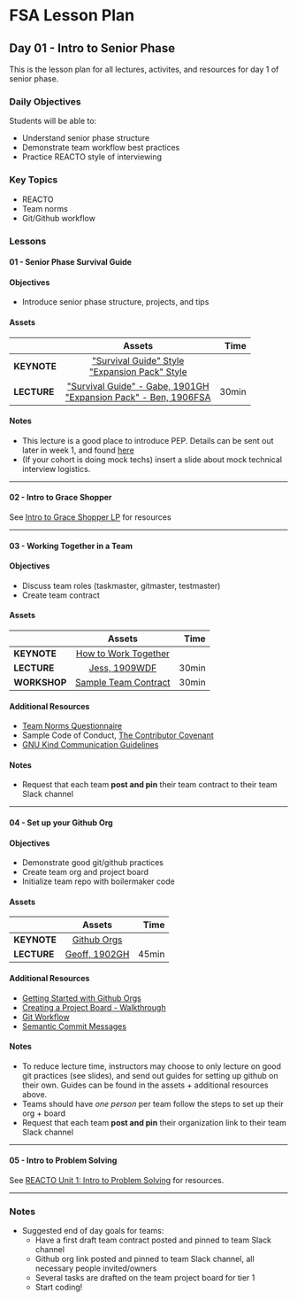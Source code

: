 # FSA Lesson Plan

## Day 01 - Intro to Senior Phase

This is the lesson plan for all lectures, activites, and resources for day 1 of senior phase.

### Daily Objectives

Students will be able to:

* Understand senior phase structure
* Demonstrate team workflow best practices
* Practice REACTO style of interviewing

### Key Topics

* REACTO
* Team norms
* Git/Github workflow

### Lessons

#### 01 - Senior Phase Survival Guide

#### Objectives

* Introduce senior phase structure, projects, and tips

#### Assets

| 			    | Assets        		 | Time  |
| ------------- |:---------------------: | -----:|
| **KEYNOTE**   | ["Survival Guide" Style](https://drive.google.com/open?id=0B2WuJ5eAymYkR1V6SGhreFg5cGM) <br /> ["Expansion Pack" Style](https://drive.google.com/open?id=1NpmcVei5lXvy7SqpPwKSH7fEb1XgyVW7) | 		 |
| **LECTURE**   | ["Survival Guide" - Gabe, 1901GH](https://www.youtube.com/watch?v=kFDd0lWRzPY&feature=youtu.be) <br /> ["Expansion Pack" - Ben, 1906FSA](https://www.youtube.com/watch?v=TWNCILiXvLI&feature=youtu.be) | 30min  |

#### Notes

* This lecture is a good place to introduce PEP. Details can be sent out later in week 1, and found [here](../07-portfolio-enrichment-piece/01-lesson-plan.md)
* (If your cohort is doing mock techs) insert a slide about mock technical interview logistics.

<hr />

#### 02 - Intro to Grace Shopper

See [Intro to Grace Shopper LP](../02-grace-shopper/01-Lesson-Plan.md) for resources

<hr />

#### 03 - Working Together in a Team

#### Objectives

* Discuss team roles (taskmaster, gitmaster, testmaster)
* Create team contract

#### Assets

| 			    | Assets        		 | Time  |
| ------------- |:---------------------: | -----:|
| **KEYNOTE**   | [How to Work Together](https://drive.google.com/open?id=1aH3HldR5miGtMbAgG8hKh1gsVg4vYMUG) | 		 |
| **LECTURE**   | [Jess, 1909WDF](https://www.youtube.com/watch?v=mI-gtbmuzpY&feature=youtu.be) | 30min |
| **WORKSHOP**   | [Sample Team Contract](https://docs.google.com/document/d/1PdSJFN1tqqBDBlDxmLxJOu59or1Nt0DJnFYd0hOrfww/edit) | 30min |

#### Additional Resources

* [Team Norms Questionnaire](https://docs.google.com/document/d/1qquhoredhOu-DCmByEU-KDdJXP6XDL962fwYdl_lLaQ/edit)
* Sample Code of Conduct, [The Contributor Covenant](https://www.contributor-covenant.org/)
* [GNU Kind Communication Guidelines](https://www.gnu.org/philosophy/kind-communication.en.html)

#### Notes

* Request that each team **post and pin** their team contract to their team Slack channel

<hr />

#### 04 - Set up your Github Org

#### Objectives

* Demonstrate good git/github practices
* Create team org and project board
* Initialize team repo with boilermaker code

#### Assets

| 			    | Assets        		 | Time  |
| ------------- |:---------------------: | -----:|
| **KEYNOTE**   | [Github Orgs](https://drive.google.com/open?id=1IZ4fJgAuttgRzWquVuURDoJDH2M03jdp) | 		 |
| **LECTURE**   | [Geoff, 1902GH](https://www.youtube.com/watch?v=hgu7yr1ilXQ&feature=youtu.be) | 45min |

#### Additional Resources

* [Getting Started with Github Orgs](setting-up-github-org.md)
* [Creating a Project Board - Walkthrough](https://docs.google.com/document/d/1vzGh3CIGFgWS-UhY8eun1iUEhBbPxFsYX_YFNNI2PNQ/edit)
* [Git Workflow](git-workflow.md)
* [Semantic Commit Messages](http://karma-runner.github.io/4.0/dev/git-commit-msg.html)

#### Notes

* To reduce lecture time, instructors may choose to only lecture on good git practices (see slides), and send out guides for setting up github on their own. Guides can be found in the assets + additional resources above.
* Teams should have *one person* per team follow the steps to set up their org + board
* Request that each team **post and pin** their organization link to their team Slack channel

<hr />

#### 05 - Intro to Problem Solving

See [REACTO Unit 1: Intro to Problem Solving](../01-REACTO/01-Intro-to-Problem-Solving/01-Problem-Solving.md) for resources.

<hr />

### Notes

* Suggested end of day goals for teams:
	* Have a first draft team contract posted and pinned to team Slack channel
	* Github org link posted and pinned to team Slack channel, all necessary people invited/owners
	* Several tasks are drafted on the team project board for tier 1
	* Start coding!
